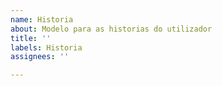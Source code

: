 ```yaml
---
name: Historia
about: Modelo para as historias do utilizador
title: ''
labels: Historia
assignees: ''

---
```



